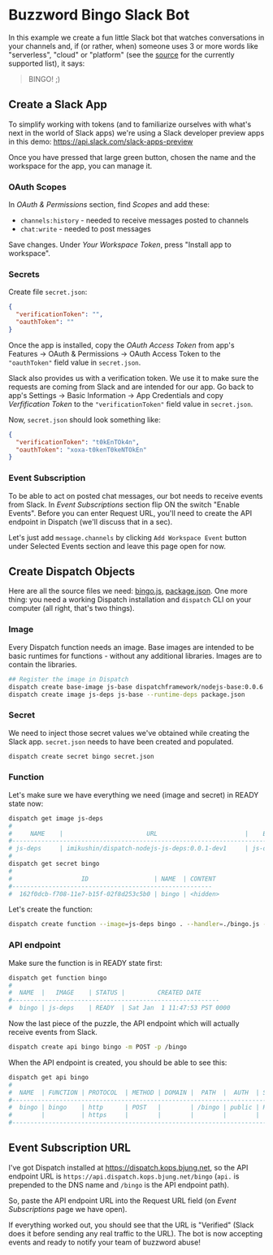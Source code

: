 # Buzzword Bingo Slack Bot

In this example we create a fun little Slack bot that watches conversations in your channels and, if (or rather, when) someone uses 3 or more words like "serverless", "cloud" or "platform" (see the [source](bingo.js) for the currently supported list), it says:
> BINGO! ;)

## Create a Slack App

To simplify working with tokens (and to familiarize ourselves with what's next in the world of Slack apps) we're using a Slack developer preview apps in this demo: https://api.slack.com/slack-apps-preview

Once you have pressed that large green button, chosen the name and the workspace for the app, you can manage it.


### OAuth Scopes

In _OAuth & Permissions_ section, find _Scopes_ and add these:

- `channels:history` - needed to receive messages posted to channels 
- `chat:write` - needed to post messages

Save changes. Under _Your Workspace Token_, press "Install app to workspace". 


### Secrets

Create file `secret.json`:
```json
{
  "verificationToken": "",
  "oauthToken": ""
}
```

Once the app is installed, copy the _OAuth Access Token_ from app's Features -> OAuth & Permissions -> OAuth Access Token to the `"oauthToken"` field value in `secret.json`.

Slack also provides us with a verification token. We use it to make sure the requests are coming from Slack and are intended for our app. Go back to app's Settings -> Basic Information -> App Credentials and copy _Verfification Token_ to the `"verificationToken"` field value in `secret.json`.

Now, `secret.json` should look something like:

```json
{
  "verificationToken": "t0kEnTOk4n",
  "oauthToken": "xoxa-t0kenT0keNTOkEn"
}
```


### Event Subscription

To be able to act on posted chat messages, our bot needs to receive events from Slack. In _Event Subscriptions_ section flip ON the switch "Enable Events". Before you can enter Request URL, you'll need to create the API endpoint in Dispatch (we'll discuss that in a sec).

Let's just add `message.channels` by clicking `Add Workspace Event` button under Selected Events section and leave this page open for now.


## Create Dispatch Objects

Here are all the source files we need: [bingo.js](bingo.js), [package.json](package.json). 
One more thing: you need a working Dispatch installation and `dispatch` CLI on your computer (all right, that's two things). 


### Image

Every Dispatch function needs an image. Base images are intended to be basic runtimes for functions - without any additional libraries. Images are to contain the libraries.

```bash
## Register the image in Dispatch
dispatch create base-image js-base dispatchframework/nodejs-base:0.0.6
dispatch create image js-deps js-base --runtime-deps package.json
```

### Secret

We need to inject those secret values we've obtained while creating the Slack app. `secret.json` needs to have been created and populated.
```bash
dispatch create secret bingo secret.json
```

### Function

Let's make sure we have everything we need (image and secret) in READY state now:

```bash
dispatch get image js-deps
#
#     NAME    |                       URL                        |    BASEIMAGE    | STATUS |         CREATED DATE
#---------------------------------------------------------------------------------------------------------------------
# js-deps     | imikushin/dispatch-nodejs-js-deps:0.0.1-dev1     | js-deps-base    | READY  | Sat Jan  1 11:44:26 PST 0000
#
dispatch get secret bingo
#
#                   ID                  | NAME  | CONTENT
#-------------------------------------------------------
#  162f0dcb-f708-11e7-b15f-02f8d253c5b0 | bingo | <hidden>
```

Let's create the function:

```bash
dispatch create function --image=js-deps bingo . --handler=./bingo.js --secret=bingo
```

### API endpoint

Make sure the function is in READY state first:

```bash
dispatch get function bingo
#
#  NAME  |   IMAGE    | STATUS |         CREATED DATE
#---------------------------------------------------------
#  bingo | js-deps    | READY  | Sat Jan  1 11:47:53 PST 0000
```

Now the last piece of the puzzle, the API endpoint which will actually receive events from Slack.

```bash
dispatch create api bingo bingo -m POST -p /bingo
```

When the API endpoint is created, you should be able to see this:

```bash
dispatch get api bingo
#
#  NAME  | FUNCTION | PROTOCOL  | METHOD | DOMAIN |  PATH  |  AUTH  | STATUS | ENABLED
#---------------------------------------------------------------------------------------
#  bingo | bingo    | http      | POST   |        | /bingo | public | READY  | true
#        |          | https     |        |        |        |        |        |
#---------------------------------------------------------------------------------------
```

## Event Subscription URL

I've got Dispatch installed at https://dispatch.kops.bjung.net, so the API endpoint URL is `https://api.dispatch.kops.bjung.net/bingo` (`api.` is prepended to the DNS name and `/bingo` is the API endpoint path). 

So, paste the API endpoint URL into the Request URL field (on _Event Subscriptions_ page we have open). 

If everything worked out, you should see that the URL is "Verified" (Slack does it before sending any real traffic to the URL). The bot is now accepting events and ready to notify your team of buzzword abuse!


